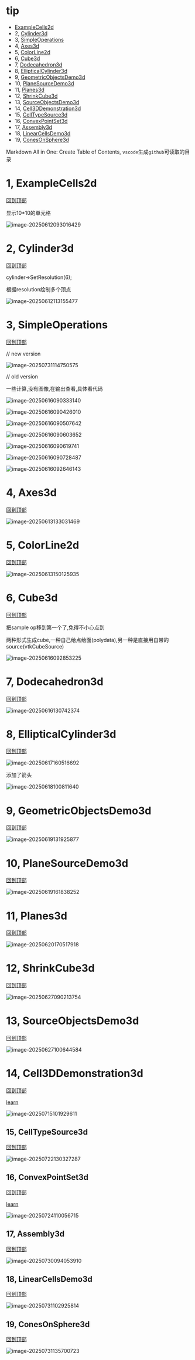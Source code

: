 # tip

- [ExampleCells2d](#1-examplecells2d)
- 2, [Cylinder3d](#2-cylinder3d)
- 3, [SimpleOperations](#3-simpleoperations)
- 4, [Axes3d](#4-axes3d)
- 5, [ColorLine2d](#5-colorline2d)
- 6, [Cube3d](#6-cube3d)
- 7, [Dodecahedron3d](#7-Dodecahedron3d)
- 8, [EllipticalCylinder3d](#8-EllipticalCylinder3d)
- 9, [GeometricObjectsDemo3d](#9-GeometricObjectsDemo3d)
- 10, [PlaneSourceDemo3d](#10-PlaneSourceDemo3d)
- 11, [Planes3d](#11-Planes3d)
- 12, [ShrinkCube3d](#12-ShrinkCube3d)
- 13, [SourceObjectsDemo3d](#13-SourceObjectsDemo3d)
- 14, [Cell3DDemonstration3d](#14-Cell3DDemonstration3d)
- 15, [CellTypeSource3d](#15-CellTypeSource3d)
- 16, [ConvexPointSet3d](#16-ConvexPointSet3d)
- 17, [Assembly3d](#17-Assembly3d)
- 18, [LinearCellsDemo3d](#18-LinearCellsDemo3d)
- 19, [ConesOnSphere3d](#19-ConesOnSphere3d)

Markdown All in One: Create Table of Contents, `vscode`生成`github`可读取的目录

# 1, ExampleCells2d

[回到顶部](#tip)

显示10*10的单元格

![image-20250612093016429](README.assets/image-20250612093016429.png)

# 2, Cylinder3d

[回到顶部](#tip)

 cylinder->SetResolution(6);

根据resolution绘制多个顶点

![image-20250612113155477](README.assets/image-20250612113155477.png)

# 3, SimpleOperations

[回到顶部](#tip)

// new version

![image-20250731114750575](README.assets/image-20250731114750575.png)

// old version

一些计算,没有图像,在输出查看,具体看代码

![image-20250616090333140](README.assets/image-20250616090333140.png)

![image-20250616090426010](README.assets/image-20250616090426010.png)

![image-20250616090507642](README.assets/image-20250616090507642.png)

![image-20250616090603652](README.assets/image-20250616090603652.png)

![image-20250616090619741](README.assets/image-20250616090619741.png)

![image-20250616090728487](README.assets/image-20250616090728487.png)

![image-20250616092646143](README.assets/image-20250616092646143.png)

# 4, Axes3d

[回到顶部](#tip)

![image-20250613133031469](README.assets/image-20250613133031469.png)

# 5, ColorLine2d

[回到顶部](#tip)

![image-20250613150125935](README.assets/image-20250613150125935.png)

# 6, Cube3d

[回到顶部](#tip)

把sample op移到第一个了,免得不小心点到

两种形式生成cube,一种自己给点给面(polydata),另一种是直接用自带的source(vtkCubeSource)

![image-20250616092853225](README.assets/image-20250616092853225.png)

# 7, Dodecahedron3d

[回到顶部](#tip)

![image-20250616130742374](README.assets/image-20250616130742374.png)

# 8, EllipticalCylinder3d

[回到顶部](#tip)

![image-20250617160516692](README.assets/image-20250617160516692.png)

添加了箭头

![image-20250618100811640](README.assets/image-20250618100811640.png)

# 9, GeometricObjectsDemo3d

[回到顶部](#tip)

![image-20250619131925877](README.assets/image-20250619131925877.png)

# 10, PlaneSourceDemo3d

[回到顶部](#tip)

![image-20250619161838252](README.assets/image-20250619161838252.png)

# 11, Planes3d

[回到顶部](#tip)

![image-20250620170517918](README.assets/image-20250620170517918.png)

# 12, ShrinkCube3d

[回到顶部](#tip)

![image-20250627090213754](README.assets/image-20250627090213754.png)

# 13, SourceObjectsDemo3d

[回到顶部](#tip)

![image-20250627100644584](README.assets/image-20250627100644584.png)

# 14, Cell3DDemonstration3d

[回到顶部](#tip)

[learn](./examples/readme_unstructuredGrid.md)

![image-20250715101929611](README.assets/image-20250715101929611.png)

## 15, CellTypeSource3d

[回到顶部](#tip)

![image-20250722130327287](README.assets/image-20250722130327287.png)

## 16, ConvexPointSet3d

[回到顶部](#tip)

[learn](./examples/readme_16.md)

![image-20250724110056715](README.assets/image-20250724110056715.png)

## 17, Assembly3d

[回到顶部](#tip)

![image-20250730094053910](README.assets/image-20250730094053910.png)

## 18, LinearCellsDemo3d

[回到顶部](#tip)

![image-20250731102925814](README.assets/image-20250731102925814.png)

## 19, ConesOnSphere3d

[回到顶部](#tip)

![image-20250731135700723](README.assets/image-20250731135700723.png)